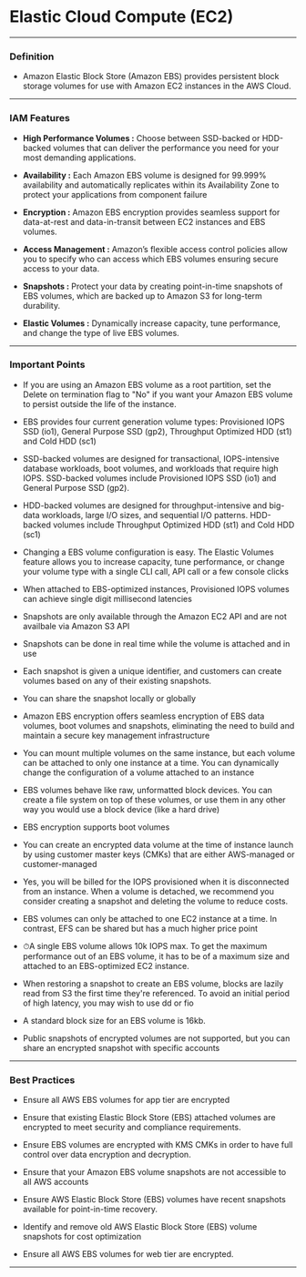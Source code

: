 
# Elastic Cloud Compute (EC2) 
***
### **Definition** 

-   Amazon Elastic Block Store (Amazon EBS) provides persistent block storage volumes for use with Amazon EC2 instances in the AWS Cloud.

***
### **IAM Features** 

-   **High Performance Volumes :** Choose between SSD-backed or HDD-backed volumes that can deliver the performance you need for your most demanding applications.

-   **Availability :** Each Amazon EBS volume is designed for 99.999% availability and automatically replicates within its Availability Zone to protect your applications from component failure

-   **Encryption :** Amazon EBS encryption provides seamless support for data-at-rest and data-in-transit between EC2 instances and EBS volumes.

-   **Access Management :** Amazon’s flexible access control policies allow you to specify who can access which EBS volumes ensuring secure access to your data.

-   **Snapshots :** Protect your data by creating point-in-time snapshots of EBS volumes, which are backed up to Amazon S3 for long-term durability.

-   **Elastic Volumes :** Dynamically increase capacity, tune performance, and change the type of live EBS volumes. 
***
### **Important Points** 
-   If you are using an Amazon EBS volume as a root partition, set the Delete on termination flag to "No" if you want your Amazon EBS volume to persist outside the life of the instance.
    
-   EBS provides four current generation volume types: Provisioned IOPS SSD (io1), General Purpose SSD (gp2), Throughput Optimized HDD (st1) and Cold HDD (sc1)
    
-   SSD-backed volumes are designed for transactional, IOPS-intensive database workloads, boot volumes, and workloads that require high IOPS. SSD-backed volumes include Provisioned IOPS SSD (io1) and General Purpose SSD (gp2).
    
-   HDD-backed volumes are designed for throughput-intensive and big-data workloads, large I/O sizes, and sequential I/O patterns. HDD-backed volumes include Throughput Optimized HDD (st1) and Cold HDD (sc1)
    
-   Changing a EBS volume configuration is easy. The Elastic Volumes feature allows you to increase capacity, tune performance, or change your volume type with a single CLI call, API call or a few console clicks
    
-   When attached to EBS-optimized instances, Provisioned IOPS volumes can achieve single digit millisecond latencies
    
-   Snapshots are only available through the Amazon EC2 API and are not availbale via Amazon S3 API
    
-   Snapshots can be done in real time while the volume is attached and in use
    
-   Each snapshot is given a unique identifier, and customers can create volumes based on any of their existing snapshots.
    
-   You can share the snapshot locally or globally
    
-   Amazon EBS encryption offers seamless encryption of EBS data volumes, boot volumes and snapshots, eliminating the need to build and maintain a secure key management infrastructure
    
-   You can mount multiple volumes on the same instance, but each volume can be attached to only one instance at a time. You can dynamically change the configuration of a volume attached to an instance

-   EBS volumes behave like raw, unformatted block devices. You can create a file system on top of these volumes, or use them in any other way you would use a block device (like a hard drive)

-   EBS encryption supports boot volumes

-   You can create an encrypted data volume at the time of instance launch by using customer master keys (CMKs) that are either AWS-managed or customer-managed

-   Yes, you will be billed for the IOPS provisioned when it is disconnected from an instance. When a volume is detached, we recommend you consider creating a snapshot and deleting the volume to reduce costs.

-   EBS volumes can only be attached to one EC2 instance at a time. In contrast, EFS can be shared but has a much higher price point

-   ⏱A single EBS volume allows 10k IOPS max. To get the maximum performance out of an EBS volume, it has to be of a maximum size and attached to an EBS-optimized EC2 instance.

-   When restoring a snapshot to create an EBS volume, blocks are lazily read from S3 the first time they're referenced. To avoid an initial period of high latency, you may wish to use dd or fio

-   A standard block size for an EBS volume is 16kb.
  
-   Public snapshots of encrypted volumes are not supported, but you can share an encrypted snapshot with specific accounts


***
### **Best Practices** 

-   Ensure all AWS EBS volumes for app tier are encrypted

-   Ensure that existing Elastic Block Store (EBS) attached volumes are encrypted to meet security and compliance requirements.

-   Ensure EBS volumes are encrypted with KMS CMKs in order to have full control over data encryption and decryption.

-   Ensure that your Amazon EBS volume snapshots are not accessible to all AWS accounts

-   Ensure AWS Elastic Block Store (EBS) volumes have recent snapshots available for point-in-time recovery.

-   Identify and remove old AWS Elastic Block Store (EBS) volume snapshots for cost optimization

-   Ensure all AWS EBS volumes for web tier are encrypted.
***
